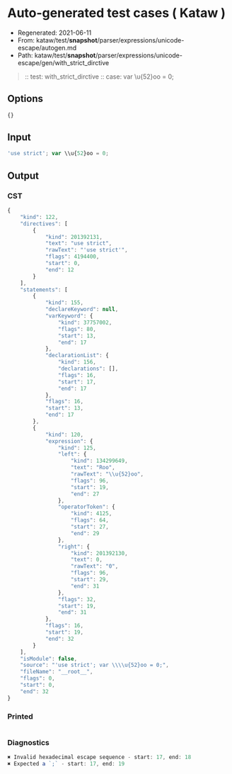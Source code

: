 # Auto-generated test cases ( Kataw )
- Regenerated: 2021-06-11
- From: kataw/test/__snapshot__/parser/expressions/unicode-escape/autogen.md
- Path: kataw/test/__snapshot__/parser/expressions/unicode-escape/gen/with_strict_dirctive
> :: test: with_strict_dirctive
> :: case: var \\u{52}oo = 0;
## Options

`````js
{}
`````
## Input

`````js
'use strict'; var \\u{52}oo = 0;
`````
## Output

### CST

```javascript
{
    "kind": 122,
    "directives": [
        {
            "kind": 201392131,
            "text": "use strict",
            "rawText": "'use strict'",
            "flags": 4194400,
            "start": 0,
            "end": 12
        }
    ],
    "statements": [
        {
            "kind": 155,
            "declareKeyword": null,
            "varKeyword": {
                "kind": 37757002,
                "flags": 80,
                "start": 13,
                "end": 17
            },
            "declarationList": {
                "kind": 156,
                "declarations": [],
                "flags": 16,
                "start": 17,
                "end": 17
            },
            "flags": 16,
            "start": 13,
            "end": 17
        },
        {
            "kind": 120,
            "expression": {
                "kind": 125,
                "left": {
                    "kind": 134299649,
                    "text": "Roo",
                    "rawText": "\\u{52}oo",
                    "flags": 96,
                    "start": 19,
                    "end": 27
                },
                "operatorToken": {
                    "kind": 4125,
                    "flags": 64,
                    "start": 27,
                    "end": 29
                },
                "right": {
                    "kind": 201392130,
                    "text": 0,
                    "rawText": "0",
                    "flags": 96,
                    "start": 29,
                    "end": 31
                },
                "flags": 32,
                "start": 19,
                "end": 31
            },
            "flags": 16,
            "start": 19,
            "end": 32
        }
    ],
    "isModule": false,
    "source": "'use strict'; var \\\\u{52}oo = 0;",
    "fileName": "__root__",
    "flags": 0,
    "start": 0,
    "end": 32
}
```

### Printed

```javascript

```

### Diagnostics

```javascript
✖ Invalid hexadecimal escape sequence - start: 17, end: 18
✖ Expected a `;` - start: 17, end: 19

```

